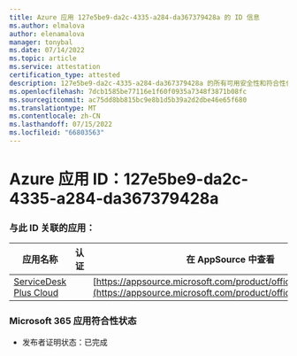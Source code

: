 ```yaml
---
title: Azure 应用 127e5be9-da2c-4335-a284-da367379428a 的 ID 信息
ms.author: elmalova
author: elenamalova
manager: tonybal
ms.date: 07/14/2022
ms.topic: article
ms.service: attestation
certification_type: attested
description: 127e5be9-da2c-4335-a284-da367379428a 的所有可用安全性和符合性信息信息。
ms.openlocfilehash: 7dcb1585be77116e1f60f0935a7348f3871b08fc
ms.sourcegitcommit: ac75dd8bb815bc9e8b1d5b39a2d2dbe46e65f680
ms.translationtype: MT
ms.contentlocale: zh-CN
ms.lasthandoff: 07/15/2022
ms.locfileid: "66803563"
---
```

# <a name="azure-app-id-127e5be9-da2c-4335-a284-da367379428a"></a>Azure 应用 ID：127e5be9-da2c-4335-a284-da367379428a


### <a name="apps-associated-with-this-id"></a>与此 ID 关联的应用：
| **应用名称** | **认证** | **在 AppSource 中查看** |
|--------------|---------------|-----------------------|
| [ServiceDesk Plus Cloud](../forward/WA200000037.md) |  | [https://appsource.microsoft.com/product/office/WA200000037](https://appsource.microsoft.com/product/office/WA200000037) |

### <a name="microsoft-365-app-compliance-status"></a>Microsoft 365 应用符合性状态
- 发布者证明状态：已完成

